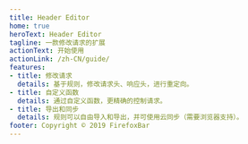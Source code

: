 ```yaml
---
title: Header Editor
home: true
heroText: Header Editor
tagline: 一款修改请求的扩展
actionText: 开始使用
actionLink: /zh-CN/guide/
features:
- title: 修改请求
  details: 基于规则，修改请求头、响应头，进行重定向。
- title: 自定义函数
  details: 通过自定义函数，更精确的控制请求。
- title: 导出和同步
  details: 规则可以自由导入和导出，并可使用云同步（需要浏览器支持）。
footer: Copyright © 2019 FirefoxBar
---
```

